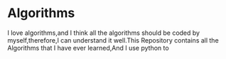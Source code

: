 # Algorithms
I love algorithms,and I think all the algorithms should be coded by myself,therefore,I can understand it well.This Repository contains all the Algorithms that I have ever learned,And I use python to 
